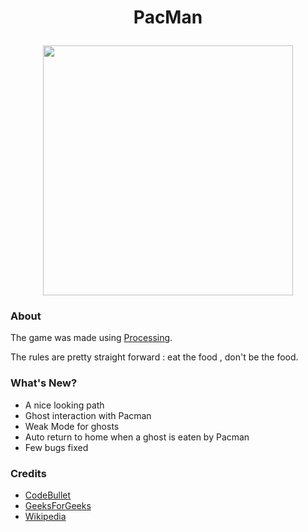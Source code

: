 # <p align="center">PacMan</p>

<p align="center">
  <img width="400" src="https://i.postimg.cc/bvYx7yWB/Capture.png">
</p>

### About  

The game was made using [Processing](https://processing.org).

The rules are pretty straight forward : eat the food , don't be the food.  

### What's New?
* A nice looking path
* Ghost interaction with Pacman
* Weak Mode for ghosts
* Auto return to home when a ghost is eaten by Pacman
* Few bugs fixed

### Credits
 * [CodeBullet](https://www.youtube.com/channel/UC0e3QhIYukixgh5VVpKHH9Q)
 * [GeeksForGeeks](https://www.geeksforgeeks.org)
 * [Wikipedia](https://en.wikipedia.org/wiki/Pac-Man)
